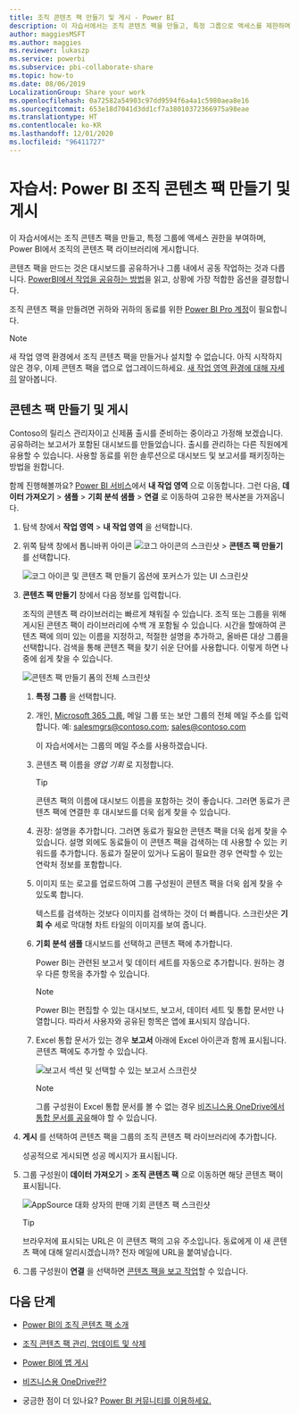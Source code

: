 ```yaml
---
title: 조직 콘텐츠 팩 만들기 및 게시 - Power BI
description: 이 자습서에서는 조직 콘텐츠 팩을 만들고, 특정 그룹으로 액세스를 제한하며, Power BI에서 조직의 콘텐츠 팩 라이브러리에 게시합니다.
author: maggiesMSFT
ms.author: maggies
ms.reviewer: lukaszp
ms.service: powerbi
ms.subservice: pbi-collaborate-share
ms.topic: how-to
ms.date: 08/06/2019
LocalizationGroup: Share your work
ms.openlocfilehash: 0a72582a54903c97dd9594f6a4a1c5980aea8e16
ms.sourcegitcommit: 653e18d7041d3dd1cf7a38010372366975a98eae
ms.translationtype: HT
ms.contentlocale: ko-KR
ms.lasthandoff: 12/01/2020
ms.locfileid: "96411727"
---
```

# <a name="tutorial-create-and-publish-a-power-bi-organizational-content-pack"></a>자습서:  Power BI 조직 콘텐츠 팩 만들기 및 게시

이 자습서에서는 조직 콘텐츠 팩을 만들고, 특정 그룹에 액세스 권한을 부여하며, Power BI에서 조직의 콘텐츠 팩 라이브러리에 게시합니다.

콘텐츠 팩을 만드는 것은 대시보드를 공유하거나 그룹 내에서 공동 작업하는 것과 다릅니다. [PowerBI에서 작업을 공유하는 방법](service-how-to-collaborate-distribute-dashboards-reports.md)을 읽고, 상황에 가장 적합한 옵션을 결정합니다.

조직 콘텐츠 팩을 만들려면 귀하와 귀하의 동료를 위한 [Power BI Pro 계정](https://powerbi.microsoft.com/pricing)이 필요합니다.

> [!NOTE]
> 새 작업 영역 환경에서 조직 콘텐츠 팩을 만들거나 설치할 수 없습니다. 아직 시작하지 않은 경우, 이제 콘텐츠 팩을 앱으로 업그레이드하세요. [새 작업 영역 환경에 대해 자세히](service-create-the-new-workspaces.md) 알아봅니다.

## <a name="create-and-publish-a-content-pack"></a>콘텐츠 팩 만들기 및 게시

Contoso의 릴리스 관리자이고 신제품 출시를 준비하는 중이라고 가정해 보겠습니다.  공유하려는 보고서가 포함된 대시보드를 만들었습니다. 출시를 관리하는 다른 직원에게 유용할 수 있습니다. 사용할 동료를 위한 솔루션으로 대시보드 및 보고서를 패키징하는 방법을 원합니다.

함께 진행해볼까요? [Power BI 서비스](https://powerbi.com)에서 **내 작업 영역** 으로 이동합니다. 그런 다음, **데이터 가져오기** > **샘플** > **기회 분석 샘플** > **연결** 로 이동하여 고유한 복사본을 가져옵니다.

1. 탐색 창에서 **작업 영역** > **내 작업 영역** 을 선택합니다.

1. 위쪽 탐색 창에서 톱니바퀴 아이콘 ![코그 아이콘의 스크린샷](media/service-organizational-content-pack-create-and-publish/cog.png) > **콘텐츠 팩 만들기** 를 선택합니다.

   ![코그 아이콘 및 콘텐츠 팩 만들기 옵션에 포커스가 있는 UI 스크린샷](media/service-organizational-content-pack-create-and-publish/pbi_create_contpk.png)

1. **콘텐츠 팩 만들기** 창에서 다음 정보를 입력합니다.  

   조직의 콘텐츠 팩 라이브러리는 빠르게 채워질 수 있습니다. 조직 또는 그룹을 위해 게시된 콘텐츠 팩이 라이브러리에 수백 개 포함될 수 있습니다. 시간을 할애하여 콘텐츠 팩에 의미 있는 이름을 지정하고, 적절한 설명을 추가하고, 올바른 대상 그룹을 선택합니다.  검색을 통해 콘텐츠 팩을 찾기 쉬운 단어를 사용합니다. 이렇게 하면 나중에 쉽게 찾을 수 있습니다.

      ![콘텐츠 팩 만들기 폼의 전체 스크린샷](media/service-organizational-content-pack-create-and-publish/cpwindow.png)

    1. **특정 그룹** 을 선택합니다.

    1. 개인, [Microsoft 365 그룹](https://support.office.com/article/Create-a-group-in-Office-365-7124dc4c-1de9-40d4-b096-e8add19209e9), 메일 그룹 또는 보안 그룹의 전체 메일 주소를 입력합니다. 예: salesmgrs@contoso.com; sales@contoso.com

        이 자습서에서는 그룹의 메일 주소를 사용하겠습니다.

    1. 콘텐츠 팩 이름을 *영업 기회* 로 지정합니다.

        > [!TIP]
        > 콘텐츠 팩의 이름에 대시보드 이름을 포함하는 것이 좋습니다. 그러면 동료가 콘텐츠 팩에 연결한 후 대시보드를 더욱 쉽게 찾을 수 있습니다.

    1. 권장: 설명을 추가합니다. 그러면 동료가 필요한 콘텐츠 팩을 더욱 쉽게 찾을 수 있습니다. 설명 외에도 동료들이 이 콘텐츠 팩을 검색하는 데 사용할 수 있는 키워드를 추가합니다. 동료가 질문이 있거나 도움이 필요한 경우 연락할 수 있는 연락처 정보를 포함합니다.

    1. 이미지 또는 로고를 업로드하여 그룹 구성원이 콘텐츠 팩을 더욱 쉽게 찾을 수 있도록 합니다.

        텍스트를 검색하는 것보다 이미지를 검색하는 것이 더 빠릅니다. 스크린샷은 **기회 수** 세로 막대형 차트 타일의 이미지를 보여 줍니다.

    1. **기회 분석 샘플** 대시보드를 선택하고 콘텐츠 팩에 추가합니다.

        Power BI는 관련된 보고서 및 데이터 세트를 자동으로 추가합니다. 원하는 경우 다른 항목을 추가할 수 있습니다.

       > [!NOTE]
       > Power BI는 편집할 수 있는 대시보드, 보고서, 데이터 세트 및 통합 문서만 나열합니다. 따라서 사용자와 공유된 항목은 앱에 표시되지 않습니다.

   1. Excel 통합 문서가 있는 경우 **보고서** 아래에 Excel 아이콘과 함께 표시됩니다. 콘텐츠 팩에도 추가할 수 있습니다.

      ![보고서 섹션 및 선택할 수 있는 보고서 스크린샷](media/service-organizational-content-pack-create-and-publish/pbi_orgcontpkexcel.png)

      > [!NOTE]
      > 그룹 구성원이 Excel 통합 문서를 볼 수 없는 경우 [비즈니스용 OneDrive에서 통합 문서를 공유](https://support.office.com/article/Share-documents-or-folders-in-Office-365-1fe37332-0f9a-4719-970e-d2578da4941c)해야 할 수 있습니다.

1. **게시** 를 선택하여 콘텐츠 팩을 그룹의 조직 콘텐츠 팩 라이브러리에 추가합니다.  

   성공적으로 게시되면 성공 메시지가 표시됩니다.

1. 그룹 구성원이 **데이터 가져오기** > **조직 콘텐츠 팩** 으로 이동하면 해당 콘텐츠 팩이 표시됩니다.

   ![AppSource 대화 상자의 판매 기회 콘텐츠 팩 스크린샷](media/service-organizational-content-pack-create-and-publish/powerbi-find-content-pack-organization.png)

   > [!TIP]
   > 브라우저에 표시되는 URL은 이 콘텐츠 팩의 고유 주소입니다.  동료에게 이 새 콘텐츠 팩에 대해 알리시겠습니까?  전자 메일에 URL을 붙여넣습니다.

1. 그룹 구성원이 **연결** 을 선택하면 [콘텐츠 팩을 보고 작업](service-organizational-content-pack-copy-refresh-access.md)할 수 있습니다.

## <a name="next-steps"></a>다음 단계

* [Power BI의 조직 콘텐츠 팩 소개](service-organizational-content-pack-introduction.md)

* [조직 콘텐츠 팩 관리, 업데이트 및 삭제](service-organizational-content-pack-manage-update-delete.md)

* [Power BI에 앱 게시](service-create-distribute-apps.md)

* [비즈니스용 OneDrive란?](https://support.office.com/article/What-is-OneDrive-for-Business-187f90af-056f-47c0-9656-cc0ddca7fdc2)

* 궁금한 점이 더 있나요? [Power BI 커뮤니티를 이용하세요.](https://community.powerbi.com/)
